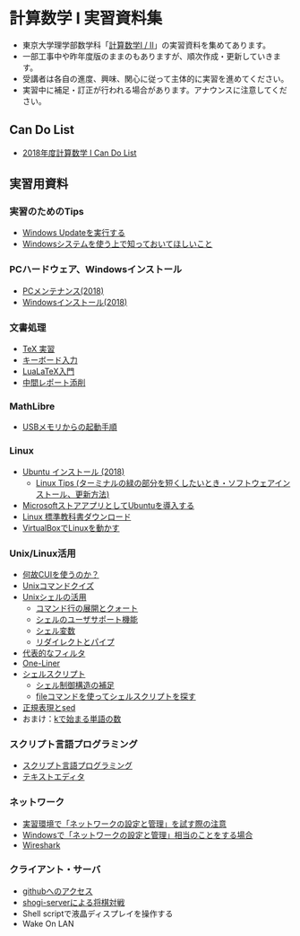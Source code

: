 # 計算数学 I 実習資料集
- 東京大学理学部数学科「[計算数学I / II](https://sites.google.com/g.ecc.u-tokyo.ac.jp/kspage)」の実習資料を集めてあります。
- 一部工事中や昨年度版のままのもありますが、順次作成・更新していきます。
- 受講者は各自の進度、興味、関心に従って主体的に実習を進めてください。
- 実習中に補足・訂正が行われる場合があります。アナウンスに注意してください。

## Can Do List
* [2018年度計算数学 I Can Do List](contents/candolist.md)

## 実習用資料
### 実習のためのTips
- [Windows Updateを実行する](contents/windowsupdate.md)
- [Windowsシステムを使う上で知っておいてほしいこと](contents/usewindows.md)

### PCハードウェア、Windowsインストール
- [PCメンテナンス(2018)](https://sites.google.com/g.ecc.u-tokyo.ac.jp/ks2018-tsuchiya/pcメンテナンス2018)
- [Windowsインストール(2018)](https://sites.google.com/a/utmsks.net/material/home/window-10-install-manual-2018)

### 文書処理
- [TeX 実習](contents/tex/tex_practice.md)
- [キーボード入力](contents/tex/keyboard_practice.md)
- [LuaLaTeX入門](contents/tex/lualatex.md)
- [中間レポート添削](contents/tex/tensaku_2018.md)

### MathLibre
- [USBメモリからの起動手順](https://docs.google.com/presentation/d/1Hlz_6NpWCqOpGR78u4KOTNPCoO-N1DJ0vZxbEUCG8zc/edit?usp=sharing)

### Linux
- [Ubuntu インストール (2018)](contents/linux/install.md)
  - [Linux Tips (ターミナルの緑の部分を短くしたいとき・ソフトウェアインストール、更新方法)](contents/linux/linuxtips.md)
- [MicrosoftストアアプリとしてUbuntuを導入する](contents/linux/store.md)
- [Linux 標準教科書ダウンロード](contents/linux/linuxtexts.md)
- [VirtualBoxでLinuxを動かす](contents/linux/vb.md)

### Unix/Linux活用
- [何故CUIを使うのか？](contents/linux/why_CUI.md)
- [Unixコマンドクイズ](contents/linux/quiz.md)
- [Unixシェルの活用](contents/linux/shell.md)
  - [コマンド行の展開とクォート](contents/linux/cmdline.md)
  - [シェルのユーザサポート機能](contents/linux/usersupport.md)
  - [シェル変数](contents/linux/shellvar.md)
  - [リダイレクトとパイプ](contents/linux/pipe.md)
- [代表的なフィルタ](contents/linux/filters.md)
- [One-Liner](contents/linux/one-liner.md)
- [シェルスクリプト](contents/linux/shellscript.md)
  - [シェル制御構造の補足](contents/linux/control.md)
  - [fileコマンドを使ってシェルスクリプトを探す](contents/linux/count.md)
- [正規表現とsed](contents/linux/regexp.md)
- おまけ：[kで始まる単語の数](contents/linux/kwords.md)

### スクリプト言語プログラミング
- [スクリプト言語プログラミング](contents/script/top.md)
- [テキストエディタ](contents/script/editor.md)

### ネットワーク
- [実習環境で「ネットワークの設定と管理」を試す際の注意](contents/network/network.md)
- [Windowsで「ネットワークの設定と管理」相当のことをする場合](contents/network/windows.md)
- [Wireshark](contents/network/wireshark.md)

### クライアント・サーバ
- [githubへのアクセス](contents/network/github.md)
- [shogi-serverによる将棋対戦](contents/network/shogi.md)
- Shell scriptで液晶ディスプレイを操作する
- Wake On LAN
